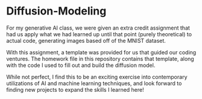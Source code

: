 # Diffusion-Modeling

For my generative AI class, we were given an extra credit assignment that had us apply what we had learned up until that point (purely theoretical) to actual code, generating images based off of the MNIST dataset.

With this assignment, a template was provided for us that guided our coding ventures. The homework file in this repository contains that template, along with the code I used to fill out and build the diffusion model. 

While not perfect, I find this to be an exciting exercise into contemporary utilizations of AI and machine learning techniques, and look forward to finding new projects to expand the skills I learned here!
